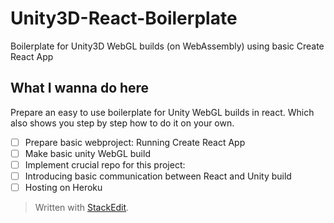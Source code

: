 # Unity3D-React-Boilerplate
Boilerplate for Unity3D WebGL builds (on WebAssembly) using basic Create React App

## What I wanna do here
Prepare an easy to use boilerplate for Unity WebGL builds in react. Which also shows you step by step how to do it on your own.
 - [ ] Prepare basic webproject: Running Create React App
 - [ ] Make basic unity WebGL build
 - [ ] Implement crucial repo for this project: 
 - [ ] Introducing basic communication between React and Unity build
 - [ ] Hosting on Heroku

> Written with [StackEdit](https://stackedit.io/).
